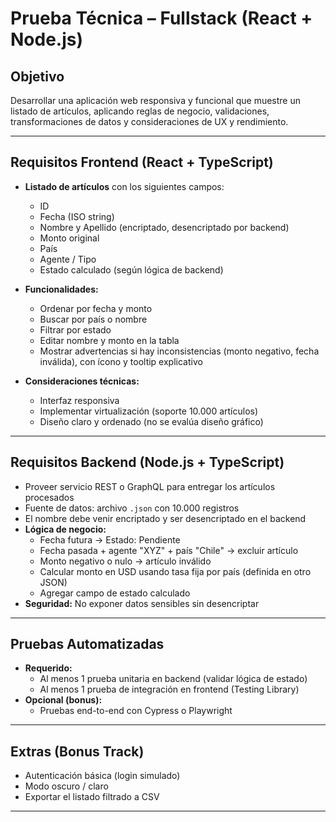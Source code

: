 # Prueba Técnica – Fullstack (React + Node.js)

## Objetivo

Desarrollar una aplicación web responsiva y funcional que muestre un listado de artículos, aplicando reglas de negocio, validaciones, transformaciones de datos y consideraciones de UX y rendimiento.

---

## Requisitos Frontend (React + TypeScript)

- **Listado de artículos** con los siguientes campos:
  - ID
  - Fecha (ISO string)
  - Nombre y Apellido (encriptado, desencriptado por backend)
  - Monto original
  - País
  - Agente / Tipo
  - Estado calculado (según lógica de backend)

- **Funcionalidades:**
  - Ordenar por fecha y monto
  - Buscar por país o nombre
  - Filtrar por estado
  - Editar nombre y monto en la tabla
  - Mostrar advertencias si hay inconsistencias (monto negativo, fecha inválida), con ícono y tooltip explicativo

- **Consideraciones técnicas:**
  - Interfaz responsiva
  - Implementar virtualización (soporte 10.000 artículos)
  - Diseño claro y ordenado (no se evalúa diseño gráfico)

---

## Requisitos Backend (Node.js + TypeScript)

- Proveer servicio REST o GraphQL para entregar los artículos procesados
- Fuente de datos: archivo `.json` con 10.000 registros
- El nombre debe venir encriptado y ser desencriptado en el backend
- **Lógica de negocio:**
  - Fecha futura → Estado: Pendiente
  - Fecha pasada + agente "XYZ" + país "Chile" → excluir artículo
  - Monto negativo o nulo → artículo inválido
  - Calcular monto en USD usando tasa fija por país (definida en otro JSON)
  - Agregar campo de estado calculado
- **Seguridad:** No exponer datos sensibles sin desencriptar

---

## Pruebas Automatizadas

- **Requerido:**
  - Al menos 1 prueba unitaria en backend (validar lógica de estado)
  - Al menos 1 prueba de integración en frontend (Testing Library)
- **Opcional (bonus):**
  - Pruebas end-to-end con Cypress o Playwright

---

## Extras (Bonus Track)

- Autenticación básica (login simulado)
- Modo oscuro / claro
- Exportar el listado filtrado a CSV

---
